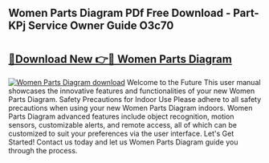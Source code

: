 ## Women Parts Diagram PDf Free Download - Part-KPj Service Owner Guide O3c70

# <h2><a href="http://dfmzgxh.blite.top/?on=Women+Parts+Diagram">🔗Download New 👉🔴 Women Parts Diagram</a></h2>

[![Women Parts Diagram download](https://i.imgur.com/lujVjoI.png)](http://dfmzgxh.blite.top/?on=Women+Parts+Diagram)
Welcome to the Future This user manual showcases the innovative features and functionalities of your new Women Parts Diagram. Safety Precautions for Indoor Use Please adhere to all safety precautions when using your new Women Parts Diagram indoors. Women Parts Diagram advanced features include object recognition, motion sensors, customizable alerts, and remote access, all of which can be customized to suit your preferences via the user interface. Let's Get Started! Contact us today and let us Women Parts Diagram guide you through the process.
